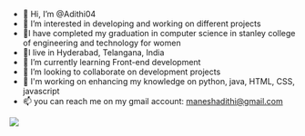 - 👋 Hi, I’m @Adithi04
- 👀 I’m interested in developing and working on different projects
- 📖I have completed my graduation in computer science in stanley college of engineering and technology for women
- 📍I live in Hyderabad, Telangana, India
- 🌱 I’m currently learning Front-end development 
- 💞️ I’m looking to collaborate on development projects
- 🙌 I'm working on enhancing my knowledge on python, java, HTML, CSS, javascript 
- 📫 you can reach me on my gmail account: maneshadithi@gmail.com

<!---
Adithi04/Adithi04 is a ✨ special ✨ repository because its `README.md` (this file) appears on your GitHub profile.
You can click the Preview link to take a look at your changes.
--->
<!DOCTYPE html>
<html>
 <head>
    <style>
    img {
      height="60px"
      width="60px"
    </style>
    </head>
  <body>
<img src="https://i.pinimg.com/736x/8c/fb/3d/8cfb3da600bd39ea7a591608f3b3660d.jpg" >
  </body>
</html>
